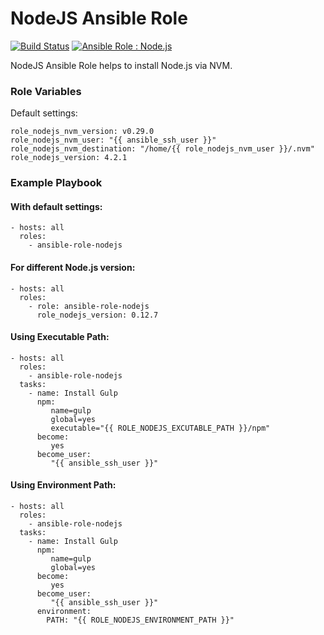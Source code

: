 # NodeJS Ansible Role

[![Build Status](https://travis-ci.org/w3aran/ansible-role-nodejs.svg?branch=master)](https://travis-ci.org/w3aran/ansible-role-nodejs) 
[![Ansible Role : Node.js](https://img.shields.io/badge/ansible--galaxy-role-blue.svg)](https://galaxy.ansible.com/detail#/role/6138)

NodeJS Ansible Role helps to install Node.js via NVM.

### Role Variables

Default settings:

```
role_nodejs_nvm_version: v0.29.0
role_nodejs_nvm_user: "{{ ansible_ssh_user }}"
role_nodejs_nvm_destination: "/home/{{ role_nodejs_nvm_user }}/.nvm"
role_nodejs_version: 4.2.1
```

### Example Playbook

#### With default settings:

```
- hosts: all
  roles:
    - ansible-role-nodejs
```

#### For different Node.js version:

```
- hosts: all
  roles:
    - role: ansible-role-nodejs
      role_nodejs_version: 0.12.7
```

#### Using Executable Path:

```
- hosts: all
  roles:
    - ansible-role-nodejs
  tasks:
    - name: Install Gulp
      npm:
         name=gulp
         global=yes
         executable="{{ ROLE_NODEJS_EXCUTABLE_PATH }}/npm"
      become:
         yes
      become_user:
         "{{ ansible_ssh_user }}"
```

#### Using Environment Path:

```
- hosts: all
  roles:
    - ansible-role-nodejs
  tasks:
    - name: Install Gulp
      npm:
         name=gulp
         global=yes
      become:
         yes
      become_user:
         "{{ ansible_ssh_user }}"
      environment:
        PATH: "{{ ROLE_NODEJS_ENVIRONMENT_PATH }}"
```
